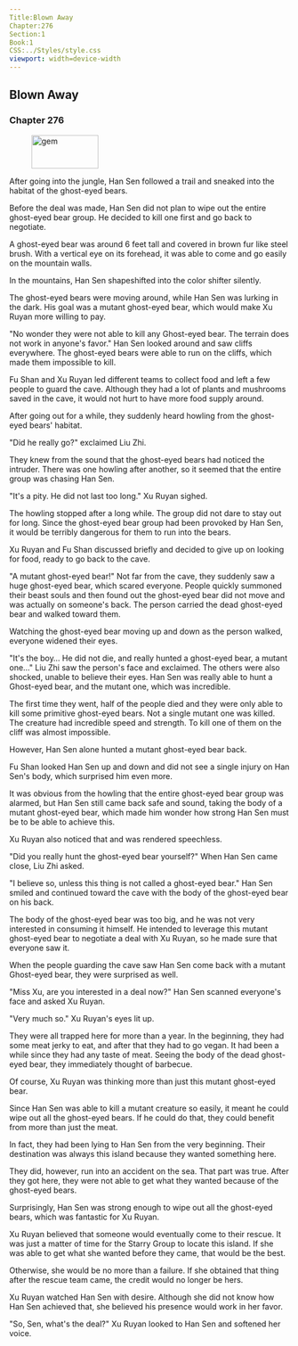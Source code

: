 ```yaml
---
Title:Blown Away 
Chapter:276 
Section:1 
Book:1 
CSS:../Styles/style.css 
viewport: width=device-width
---
```

  
## Blown Away
### Chapter 276
  
<figure>
	<img src="../Images/gem.gif" alt="gem" id="gem" width="120" height="60" />
</figure>
  

  
After going into the jungle, Han Sen followed a trail and sneaked into the habitat of the ghost-eyed bears.

Before the deal was made, Han Sen did not plan to wipe out the entire ghost-eyed bear group. He decided to kill one first and go back to negotiate.

A ghost-eyed bear was around 6 feet tall and covered in brown fur like steel brush. With a vertical eye on its forehead, it was able to come and go easily on the mountain walls.

In the mountains, Han Sen shapeshifted into the color shifter silently.

The ghost-eyed bears were moving around, while Han Sen was lurking in the dark. His goal was a mutant ghost-eyed bear, which would make Xu Ruyan more willing to pay.

"No wonder they were not able to kill any Ghost-eyed bear. The terrain does not work in anyone's favor." Han Sen looked around and saw cliffs everywhere. The ghost-eyed bears were able to run on the cliffs, which made them impossible to kill.

Fu Shan and Xu Ruyan led different teams to collect food and left a few people to guard the cave. Although they had a lot of plants and mushrooms saved in the cave, it would not hurt to have more food supply around.

After going out for a while, they suddenly heard howling from the ghost-eyed bears' habitat.

"Did he really go?" exclaimed Liu Zhi.

They knew from the sound that the ghost-eyed bears had noticed the intruder. There was one howling after another, so it seemed that the entire group was chasing Han Sen.

"It's a pity. He did not last too long." Xu Ruyan sighed.

The howling stopped after a long while. The group did not dare to stay out for long. Since the ghost-eyed bear group had been provoked by Han Sen, it would be terribly dangerous for them to run into the bears.

Xu Ruyan and Fu Shan discussed briefly and decided to give up on looking for food, ready to go back to the cave.

"A mutant ghost-eyed bear!" Not far from the cave, they suddenly saw a huge ghost-eyed bear, which scared everyone. People quickly summoned their beast souls and then found out the ghost-eyed bear did not move and was actually on someone's back. The person carried the dead ghost-eyed bear and walked toward them.

Watching the ghost-eyed bear moving up and down as the person walked, everyone widened their eyes.

"It's the boy… He did not die, and really hunted a ghost-eyed bear, a mutant one…" Liu Zhi saw the person's face and exclaimed. The others were also shocked, unable to believe their eyes. Han Sen was really able to hunt a Ghost-eyed bear, and the mutant one, which was incredible.

The first time they went, half of the people died and they were only able to kill some primitive ghost-eyed bears. Not a single mutant one was killed. The creature had incredible speed and strength. To kill one of them on the cliff was almost impossible.

However, Han Sen alone hunted a mutant ghost-eyed bear back.

Fu Shan looked Han Sen up and down and did not see a single injury on Han Sen's body, which surprised him even more.

It was obvious from the howling that the entire ghost-eyed bear group was alarmed, but Han Sen still came back safe and sound, taking the body of a mutant ghost-eyed bear, which made him wonder how strong Han Sen must be to be able to achieve this.

Xu Ruyan also noticed that and was rendered speechless.

"Did you really hunt the ghost-eyed bear yourself?" When Han Sen came close, Liu Zhi asked.

"I believe so, unless this thing is not called a ghost-eyed bear." Han Sen smiled and continued toward the cave with the body of the ghost-eyed bear on his back.

The body of the ghost-eyed bear was too big, and he was not very interested in consuming it himself. He intended to leverage this mutant ghost-eyed bear to negotiate a deal with Xu Ruyan, so he made sure that everyone saw it.

When the people guarding the cave saw Han Sen come back with a mutant Ghost-eyed bear, they were surprised as well.

"Miss Xu, are you interested in a deal now?" Han Sen scanned everyone's face and asked Xu Ruyan.

"Very much so." Xu Ruyan's eyes lit up.

They were all trapped here for more than a year. In the beginning, they had some meat jerky to eat, and after that they had to go vegan. It had been a while since they had any taste of meat. Seeing the body of the dead ghost-eyed bear, they immediately thought of barbecue.

Of course, Xu Ruyan was thinking more than just this mutant ghost-eyed bear.

Since Han Sen was able to kill a mutant creature so easily, it meant he could wipe out all the ghost-eyed bears. If he could do that, they could benefit from more than just the meat.

In fact, they had been lying to Han Sen from the very beginning. Their destination was always this island because they wanted something here.

They did, however, run into an accident on the sea. That part was true. After they got here, they were not able to get what they wanted because of the ghost-eyed bears.

Surprisingly, Han Sen was strong enough to wipe out all the ghost-eyed bears, which was fantastic for Xu Ruyan.

Xu Ruyan believed that someone would eventually come to their rescue. It was just a matter of time for the Starry Group to locate this island. If she was able to get what she wanted before they came, that would be the best.

Otherwise, she would be no more than a failure. If she obtained that thing after the rescue team came, the credit would no longer be hers.

Xu Ruyan watched Han Sen with desire. Although she did not know how Han Sen achieved that, she believed his presence would work in her favor.

"So, Sen, what's the deal?" Xu Ruyan looked to Han Sen and softened her voice.